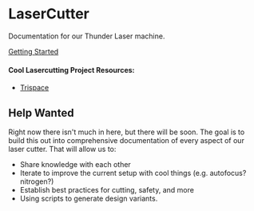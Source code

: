 # LaserCutter
Documentation for our Thunder Laser machine.

[Getting Started](GettingStarted.md)


#### Cool Lasercutting Project Resources:
* [Trispace](http://trispace.cc/)

## Help Wanted

Right now there isn't much in here, but there will be soon. The goal is to build this out into comprehensive documentation of every aspect of our laser cutter. That will allow us to:

* Share knowledge with each other
* Iterate to improve the current setup with cool things (e.g. autofocus? nitrogen?)
* Establish best practices for cutting, safety, and more
* Using scripts to generate design variants.